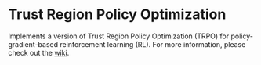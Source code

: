 # Trust Region Policy Optimization

Implements a version of Trust Region Policy Optimization (TRPO) for
policy-gradient-based reinforcement learning (RL). For more information, please
check out the [wiki](http://somwhere.org).
